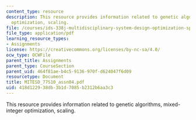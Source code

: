 ```yaml
---
content_type: resource
description: This resource provides information related to genetic algorithms, mixed-integer
  optimization, scaling.
file: /courses/ids-338j-multidisciplinary-system-design-optimization-spring-2010/418d122938db3b1d7085b2312b6aa3c3_MITESD_77S10_assn04.pdf
file_type: application/pdf
learning_resource_types:
- Assignments
license: https://creativecommons.org/licenses/by-nc-sa/4.0/
ocw_type: OCWFile
parent_title: Assignments
parent_type: CourseSection
parent_uid: 464f81ae-b4c5-9136-970f-d624047f6d09
resourcetype: Document
title: MITESD_77S10_assn04.pdf
uid: 418d1229-38db-3b1d-7085-b2312b6aa3c3
---
```

This resource provides information related to genetic algorithms, mixed-integer optimization, scaling.